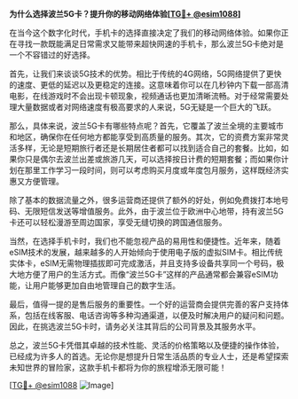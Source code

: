 **为什么选择波兰5G卡？提升你的移动网络体验[[TG💪+ @esim1088](https://t.me/s/esim1088)]**

在当今这个数字化时代，手机卡的选择直接决定了我们的移动网络体验。如果你正在寻找一款既能满足日常需求又能带来超快网速的手机卡，那么波兰5G卡绝对是一个不容错过的好选择。

首先，让我们来谈谈5G技术的优势。相比于传统的4G网络，5G网络提供了更快的速度、更低的延迟以及更稳定的连接。这意味着你可以在几秒钟内下载一部高清电影，在线游戏时不会出现卡顿现象，视频通话也更加清晰流畅。对于经常需要处理大量数据或者对网络速度有极高要求的人来说，5G无疑是一个巨大的飞跃。

那么，具体来说，波兰5G卡有哪些特点呢？首先，它覆盖了波兰全境的主要城市和地区，确保你在任何地方都能享受到高质量的服务。其次，它的资费方案非常灵活多样，无论是短期旅行者还是长期居住者都可以找到适合自己的套餐。比如，如果你只是偶尔去波兰出差或旅游几天，可以选择按日计费的短期套餐；而如果你计划在那里工作学习一段时间，则可以考虑购买月度或年度包月服务，这样既经济实惠又方便管理。

除了基本的数据流量之外，很多运营商还提供了额外的好处，例如免费拨打本地号码、无限短信发送等增值服务。此外，由于波兰位于欧洲中心地带，持有波兰5G卡还可以轻松漫游至周边国家，享受无缝切换的跨国通信服务。

当然，在选择手机卡时，我们也不能忽视产品的易用性和便捷性。近年来，随着eSIM技术的发展，越来越多的人开始倾向于使用电子版的虚拟SIM卡。相比传统实体卡，eSIM无需物理插拔即可完成激活，并且支持多设备共享同一个号码，极大地方便了用户的生活方式。而像“波兰5G卡”这样的产品通常都会兼容eSIM功能，让用户能够更加自由地管理自己的数字生活。

最后，值得一提的是售后服务的重要性。一个好的运营商会提供完善的客户支持体系，包括在线客服、电话咨询等多种沟通渠道，以便及时解决用户的疑问和问题。因此，在挑选波兰5G卡时，请务必关注其背后的公司背景及其服务水平。

总之，波兰5G卡凭借其卓越的技术性能、灵活的价格策略以及便捷的操作体验，已经成为许多人的首选。无论你是想提升日常生活品质的专业人士，还是希望探索未知世界的冒险家，这款手机卡都将为你的旅程增添无限可能！

[[TG💪+ @esim1088](https://t.me/s/esim1088) ![Image](https://i.postimg.cc/4NQfJmqS/Snipaste-2025-05-13-00-14-12.png)]